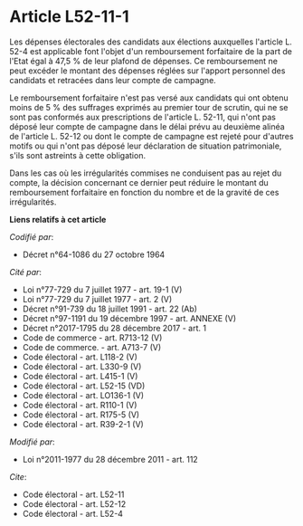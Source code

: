 # Article L52-11-1

Les dépenses électorales des candidats aux élections auxquelles l'article L. 52-4 est applicable font l'objet d'un
remboursement forfaitaire de la part de l'Etat égal à 47,5 % de leur plafond de dépenses. Ce remboursement ne peut excéder le
montant des dépenses réglées sur l'apport personnel des candidats et retracées dans leur compte de campagne.

Le remboursement forfaitaire n'est pas versé aux candidats qui ont obtenu moins de 5 % des suffrages exprimés au premier tour
de scrutin, qui ne se sont pas conformés aux prescriptions de l'article L. 52-11, qui n'ont pas déposé leur compte de
campagne dans le délai prévu au deuxième alinéa de l'article L. 52-12 ou dont le compte de campagne est rejeté pour d'autres
motifs ou qui n'ont pas déposé leur déclaration de situation patrimoniale, s'ils sont astreints à cette obligation.

Dans les cas où les irrégularités commises ne conduisent pas au rejet du compte, la décision concernant ce dernier peut
réduire le montant du remboursement forfaitaire en fonction du nombre et de la gravité de ces irrégularités.

**Liens relatifs à cet article**

_Codifié par_:

  - Décret n°64-1086 du 27 octobre 1964

_Cité par_:

  - Loi n°77-729 du 7 juillet 1977 - art. 19-1 (V)
  - Loi n°77-729 du 7 juillet 1977 - art. 2 (V)
  - Décret n°91-739 du 18 juillet 1991 - art. 22 (Ab)
  - Décret n°97-1191 du 19 décembre 1997 - art. ANNEXE (V)
  - Décret n°2017-1795 du 28 décembre 2017 - art. 1
  - Code de commerce - art. R713-12 (V)
  - Code de commerce. - art. A713-7 (V)
  - Code électoral - art. L118-2 (V)
  - Code électoral - art. L330-9 (V)
  - Code électoral - art. L415-1 (V)
  - Code électoral - art. L52-15 (VD)
  - Code électoral - art. LO136-1 (V)
  - Code électoral - art. R110-1 (V)
  - Code électoral - art. R175-5 (V)
  - Code électoral - art. R39-2-1 (V)

_Modifié par_:

  - Loi n°2011-1977 du 28 décembre 2011 - art. 112

_Cite_:

  - Code électoral - art. L52-11
  - Code électoral - art. L52-12
  - Code électoral - art. L52-4
